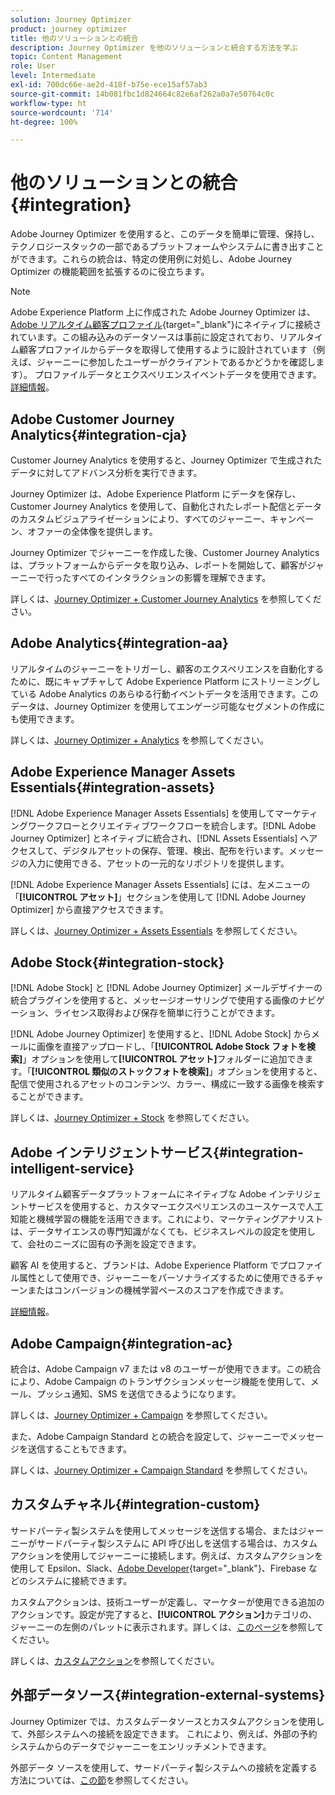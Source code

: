 ```yaml
---
solution: Journey Optimizer
product: journey optimizer
title: 他のソリューションとの統合
description: Journey Optimizer を他のソリューションと統合する方法を学ぶ
topic: Content Management
role: User
level: Intermediate
exl-id: 700dc66e-ae2d-418f-b75e-ece15af57ab3
source-git-commit: 14b081fbc1d824664c82e6af262a0a7e50764c0c
workflow-type: ht
source-wordcount: '714'
ht-degree: 100%

---
```


# 他のソリューションとの統合 {#integration}

Adobe Journey Optimizer を使用すると、このデータを簡単に管理、保持し、テクノロジースタックの一部であるプラットフォームやシステムに書き出すことができます。これらの統合は、特定の使用例に対処し、Adobe Journey Optimizer の機能範囲を拡張するのに役立ちます。

>[!NOTE]
>
> Adobe Experience Platform 上に作成された Adobe Journey Optimizer は、[Adobe リアルタイム顧客プロファイル](https://experienceleague.adobe.com/docs/experience-platform/profile/home.html?lang=ja){target="_blank"}にネイティブに接続されています。この組み込みのデータソースは事前に設定されており、リアルタイム顧客プロファイルからデータを取得して使用するように設計されています（例えば、ジャーニーに参加したユーザーがクライアントであるかどうかを確認します）。 プロファイルデータとエクスペリエンスイベントデータを使用できます。[詳細情報](../datasource/adobe-experience-platform-data-source.md)。

## Adobe Customer Journey Analytics{#integration-cja}

Customer Journey Analytics を使用すると、Journey Optimizer で生成されたデータに対してアドバンス分析を実行できます。

Journey Optimizer は、Adobe Experience Platform にデータを保存し、Customer Journey Analytics を使用して、自動化されたレポート配信とデータのカスタムビジュアライゼーションにより、すべてのジャーニー、キャンペーン、オファーの全体像を提供します。

Journey Optimizer でジャーニーを作成した後、Customer Journey Analytics は、プラットフォームからデータを取り込み、レポートを開始して、顧客がジャーニーで行ったすべてのインタラクションの影響を理解できます。

詳しくは、[Journey Optimizer + Customer Journey Analytics](../reports/cja-ajo.md) を参照してください。

## Adobe Analytics{#integration-aa}

リアルタイムのジャーニーをトリガーし、顧客のエクスペリエンスを自動化するために、既にキャプチャして Adobe Experience Platform にストリーミングしている Adobe Analytics のあらゆる行動イベントデータを活用できます。このデータは、Journey Optimizer を使用してエンゲージ可能なセグメントの作成にも使用できます。

詳しくは、[Journey Optimizer + Analytics](../event/about-analytics.md) を参照してください。


## Adobe Experience Manager Assets Essentials{#integration-assets}

[!DNL Adobe Experience Manager Assets Essentials] を使用してマーケティングワークフローとクリエイティブワークフローを統合します。[!DNL Adobe Journey Optimizer] とネイティブに統合され、[!DNL Assets Essentials] へアクセスして、デジタルアセットの保存、管理、検出、配布を行います。メッセージの入力に使用できる、アセットの一元的なリポジトリを提供します。

[!DNL Adobe Experience Manager Assets Essentials] には、左メニューの「**[!UICONTROL アセット]**」セクションを使用して [!DNL Adobe Journey Optimizer] から直接アクセスできます。

詳しくは、[Journey Optimizer + Assets Essentials](../email/assets-essentials.md) を参照してください。


## Adobe Stock{#integration-stock}

[!DNL Adobe Stock] と [!DNL Adobe Journey Optimizer] メールデザイナーの統合プラグインを使用すると、メッセージオーサリングで使用する画像のナビゲーション、ライセンス取得および保存を簡単に行うことができます。

[!DNL Adobe Journey Optimizer] を使用すると、[!DNL Adobe Stock] からメールに画像を直接アップロードし、「**[!UICONTROL Adobe Stock フォトを検索]**」オプションを使用して&#x200B;**[!UICONTROL アセット]**&#x200B;フォルダーに追加できます。「**[!UICONTROL 類似のストックフォトを検索]**」オプションを使用すると、配信で使用されるアセットのコンテンツ、カラー、構成に一致する画像を検索することができます。

詳しくは、[Journey Optimizer + Stock](../email/stock.md) を参照してください。


## Adobe インテリジェントサービス{#integration-intelligent-service}

リアルタイム顧客データプラットフォームにネイティブな Adobe インテリジェントサービスを使用すると、カスタマーエクスペリエンスのユースケースで人工知能と機械学習の機能を活用できます。これにより、マーケティングアナリストは、データサイエンスの専門知識がなくても、ビジネスレベルの設定を使用して、会社のニーズに固有の予測を設定できます。

顧客 AI を使用すると、ブランドは、Adobe Experience Platform でプロファイル属性として使用でき、ジャーニーをパーソナライズするために使用できるチャーンまたはコンバージョンの機械学習ベースのスコアを作成できます。

[詳細情報](../building-journeys/ai-services-overview.md)。


## Adobe Campaign{#integration-ac}

統合は、Adobe Campaign v7 または v8 のユーザーが使用できます。この統合により、Adobe Campaign のトランザクションメッセージ機能を使用して、メール、プッシュ通知、SMS を送信できるようになります。

詳しくは、[Journey Optimizer + Campaign](../building-journeys/ajo-ac.md) を参照してください。

また、Adobe Campaign Standard との統合を設定して、ジャーニーでメッセージを送信することもできます。

詳しくは、[Journey Optimizer + Campaign Standard](../building-journeys/ajo-ac.md) を参照してください。

## カスタムチャネル{#integration-custom}

サードパーティ製システムを使用してメッセージを送信する場合、またはジャーニーがサードパーティ製システムに API 呼び出しを送信する場合は、カスタムアクションを使用してジャーニーに接続します。例えば、カスタムアクションを使用して Epsilon、Slack、[Adobe Developer](https://developer.adobe.com){target="_blank"}、Firebase などのシステムに接続できます。

カスタムアクションは、技術ユーザーが定義し、マーケターが使用できる追加のアクションです。設定が完了すると、**[!UICONTROL アクション]**&#x200B;カテゴリの、ジャーニーの左側のパレットに表示されます。詳しくは、[このページ](../building-journeys/about-journey-activities.md#action-activities)を参照してください。

詳しくは、[カスタムアクション](../action/about-custom-action-configuration.md)を参照してください。

## 外部データソース{#integration-external-systems}

Journey Optimizer では、カスタムデータソースとカスタムアクションを使用して、外部システムへの接続を設定できます。 これにより、例えば、外部の予約システムからのデータでジャーニーをエンリッチメントできます。

外部データ ソースを使用して、サードパーティ製システムへの接続を定義する方法については、[この節](../datasource/external-data-sources.md)を参照してください。
